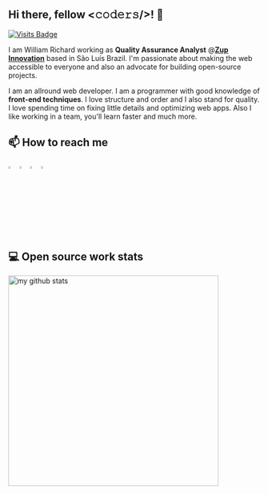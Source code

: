   ## Hi there, fellow <𝚌𝚘𝚍𝚎𝚛𝚜/>! 👋
  
  [![Visits Badge](https://badges.pufler.dev/visits/williamrichaard/williamrichaard)](https://badges.pufler.dev/visits/williamrichaard/williamrichaard)
  
  I am William Richard working as **Quality Assurance Analyst** @**[Zup Innovation](https://www.zup.com.br/)** based in São Luís Brazil. I'm passionate about making the web accessible to everyone and also an advocate for building open-source projects.
  
  I am an allround web developer. I am a programmer with good knowledge of **front-end techniques**. I love structure and order and I also stand for quality. I love spending time on fixing little details and optimizing web apps. Also I like working in a team, you'll learn faster and much more.

  ## 📫 How to reach me
  [<img src="https://img.icons8.com/color/48/000000/linkedin.png" width="3.5%"/>](https://www.linkedin.com/in/williamrichaard/)
  [<img src="https://img.icons8.com/fluent/48/000000/twitterx.png" width="3.5%"/>](https://x.com/william_hu3)
  [<img src="https://img.icons8.com/fluent/48/000000/instagram-new.png" width="3.5%"/>](https://www.instagram.com/wrichaaard/)
  <a href="mailto:wir.richard@gmail.com"> <img src="https://img.icons8.com/fluent/48/000000/gmail.png" width="3.5%"/> </a>
 
  ## 💻 Open source work stats
  <!-- My GitHub stats with buefy theme ❤️ -->
  <p align="left">
  <img src="https://github-readme-stats.vercel.app/api?username=williamrichaard&show_icons=true&theme=buefy" alt="my github stats" width="420"/>
  </p>

